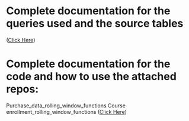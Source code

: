# Complete documentation for the queries used and the source tables
([Click Here](https://docs.google.com/document/d/1so8x1RV4HlyC5d3NrABhha3AzN0R-GJLSvrh7GCxC9k/edit?usp=sharing))
# Complete documentation for the code and how to use the attached repos: 
Purchase_data_rolling_window_functions
Course enrollment_rolling_window_functions
([Click Here](https://deepwiki.com/Tealbox-Digital/KodeKloud_purchase_and_enrollment_rolling_window_analysis/2-documentation-and-external-references))
